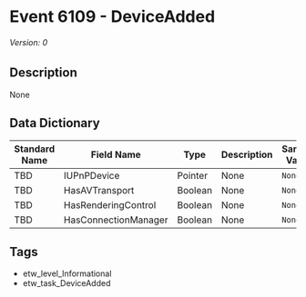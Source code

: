 # Event 6109 - DeviceAdded
###### Version: 0

## Description
None

## Data Dictionary
|Standard Name|Field Name|Type|Description|Sample Value|
|---|---|---|---|---|
|TBD|IUPnPDevice|Pointer|None|`None`|
|TBD|HasAVTransport|Boolean|None|`None`|
|TBD|HasRenderingControl|Boolean|None|`None`|
|TBD|HasConnectionManager|Boolean|None|`None`|

## Tags
* etw_level_Informational
* etw_task_DeviceAdded